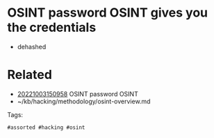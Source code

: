 # OSINT password OSINT gives you the credentials
- dehashed

# Related

- [20221003150958](/zet/20221003150958/README.md) OSINT password OSINT
- ~/kb/hacking/methodology/osint-overview.md

Tags:

    #assorted #hacking #osint
